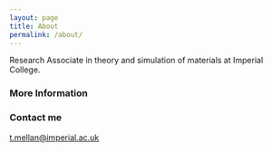 ```yaml
---
layout: page
title: About
permalink: /about/
---
```


Research Associate in theory and simulation of materials at Imperial College. 

### More Information


### Contact me

[t.mellan@imperial.ac.uk](mailto:t.mellan@imperial.ac.uk)
